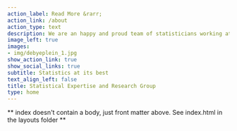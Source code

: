 ```yaml
---
action_label: Read More &rarr;
action_link: /about
action_type: text
description: We are an happy and proud team of statisticians working at the FPN and FHML faculties at Maastricht University.
image_left: true
images:
- img/debyeplein_1.jpg
show_action_link: true
show_social_links: true
subtitle: Statistics at its best
text_align_left: false
title: Statistical Expertise and Research Group
type: home
---
```


** index doesn't contain a body, just front matter above.
See index.html in the layouts folder **
